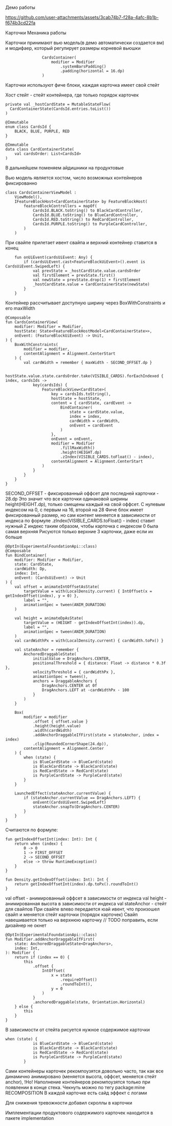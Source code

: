 Демо работы

https://github.com/user-attachments/assets/3cab74b7-f28a-4afc-8b1b-f674b3cd22fa

Карточки Механика работы

Карточки принимают вью модель(в демо автоматически создается вм) и модифаер, который регулирует размеры корневой вьюшки

```
                CardsContainer(
                    modifier = Modifier
                        .systemBarsPadding()
                        .padding(horizontal = 16.dp)
                )
```

Карточки используют фиче блоки, каждая карточка имеет свой стейт

Хост стейт - стейт контейнера, где только порядок карточек
```
private val _hostCardState = MutableStateFlow(
  CardContainerState(CardsId.entries.toList())
)

@Immutable
enum class CardsId {
    BLACK, BLUE, PURPLE, RED
}

@Immutable
data class CardContainerState(
    val cardsOrder: List<CardsId>
)
```
В дальнейшем поменяем айдишники на продуктовые

Вью модель является хостом, число возможных контейнеров фиксированно
```
class CardsContainerViewModel :
    ViewModel(),
    IFeatureBlockHost<CardContainerState> by FeatureBlockHost(
        featureBlockControllers = mapOf(
            CardsId.BLACK.toString() to BlackCardController,
            CardsId.BLUE.toString() to BlueCardController,
            CardsId.RED.toString() to RedCardController,
            CardsId.PURPLE.toString() to PurpleCardController,
        )
    )
```

При свайпе прилетает ивент свайпа и верхний контейнер ставится в конец
```
    fun onUiEvent(cardsUiEvent: Any) {
        if (cardsUiEvent.cast<FeatureBlockUiEvent>().event is CardsUiEvent.SwipedLeft) {
            val prevState = _hostCardState.value.cardsOrder
            val firstElement = prevState.first()
            val newState = prevState.drop(1) + firstElement
            _hostCardState.value = CardContainerState(newState)
        }
    }
```

Контейнер рассчитывает доступную ширину через BoxWithConstraints и его maxWidth
```
@Composable
fun CardsContainerView(
    modifier: Modifier = Modifier,
    hostState: State<FeatureBlockHostModel<CardContainerState>>,
    onEvent: (FeatureBlockUiEvent) -> Unit,
) {
    BoxWithConstraints(
        modifier = modifier,
        contentAlignment = Alignment.CenterStart
    ) {
        val cardWidth = remember { maxWidth - SECOND_OFFSET.dp }

        hostState.value.state.cardsOrder.take(VISIBLE_CARDS).forEachIndexed { index, cardsIds ->
            key(cardsIds) {
                FeatureBlockView<CardState>(
                    key = cardsIds.toString(),
                    hostState = hostState,
                    content = { cardState, cardEvent ->
                        BindContainer(
                            state = cardState.value,
                            index = index,
                            cardWidth = cardWidth,
                            onEvent = cardEvent
                        )
                    },
                    onEvent = onEvent,
                    modifier = Modifier
                        .fillMaxWidth()
                        .height(HEIGHT.dp)
                        .zIndex(VISIBLE_CARDS.toFloat() - index),
                    contentAlignment = Alignment.CenterStart
                )
            }
        }
    }
}
```
SECOND_OFFSET - фиксированный оффсет для последней карточки - 28.dp
Это значит что все карточки одинаковой ширины height(HEIGHT.dp), только смещены каждый на свой оффсет. С нулевым индексом на 0, с первым на 16, второй на 28
Фиче блок имеет фиксированный размер, но сам контент меняется в зависимости от индекса по формуле
.zIndex(VISIBLE_CARDS.toFloat() - index) ставит нужный Z индекс таким образом, чтобы карточка с индексом 0 была самая верхняя
Рисуются только верхние 3 карточки, даже если их больше

```
@OptIn(ExperimentalFoundationApi::class)
@Composable
fun BindContainer(
    modifier: Modifier = Modifier,
    state: CardState,
    cardWidth: Dp,
    index: Int,
    onEvent: (CardsUiEvent) -> Unit
) {
    val offset = animateIntOffsetAsState(
        targetValue = with(LocalDensity.current) { IntOffset(x = getIndexOffset(index), y = 0) },
        label = "",
        animationSpec = tween(ANIM_DURATION)
    )

    val height = animateDpAsState(
        targetValue = (HEIGHT - getIndexOffsetInt(index)).dp,
        label = "",
        animationSpec = tween(ANIM_DURATION)
    )
    val cardWidthPx = with(LocalDensity.current) { cardWidth.toPx() }

    val stateAnchor = remember {
        AnchoredDraggableState(
            initialValue = DragAnchors.CENTER,
            positionalThreshold = { distance: Float -> distance * 0.3f },
            velocityThreshold = { cardWidthPx },
            animationSpec = tween(),
            anchors = DraggableAnchors {
                DragAnchors.CENTER at 0f
                DragAnchors.LEFT at -cardWidthPx - 100
            }
        )
    }

    Box(
        modifier = modifier
            .offset { offset.value }
            .height(height.value)
            .width(cardWidth)
            .addAnchorDraggableIfFirst(state = stateAnchor, index = index)
            .clip(RoundedCornerShape(24.dp)),
        contentAlignment = Alignment.Center
    ) {
        when (state) {
            is BlueCardState -> BlueCard(state)
            is BlackCardState -> BlackCard(state)
            is RedCardState -> RedCard(state)
            is PurpleCardState -> PurpleCard(state)
        }
    }

    LaunchedEffect(stateAnchor.currentValue) {
        if (stateAnchor.currentValue == DragAnchors.LEFT) {
            onEvent(CardsUiEvent.SwipedLeft)
            stateAnchor.snapTo(DragAnchors.CENTER)
        }
    }
}
```
Считаются по формуле: 
```
fun getIndexOffsetInt(index: Int): Int {
    return when (index) {
        0 -> 0
        1 -> FIRST_OFFSET
        2 -> SECOND_OFFSET
        else -> throw RuntimeException()
    }
}

fun Density.getIndexOffset(index: Int): Int {
    return getIndexOffsetInt(index).dp.toPx().roundToInt()
}
```
val offset - анимированный оффсет в зависимости от индекса
val height - анимированная высота в зависимости от индекса
val stateAnchor - стейт для свайпов
При свайпе влево передается юай ивент, что произошел свайп и меняется стейт карточки (порядок карточек)
Свайп навешивается только на верхнюю карточку // TODO поправить, если дизайнер не окнет
```
@OptIn(ExperimentalFoundationApi::class)
fun Modifier.addAnchorDraggableIfFirst(
    state: AnchoredDraggableState<DragAnchors>,
    index: Int,
): Modifier {
    return if (index == 0) {
        this
            .offset {
                IntOffset(
                    x = state
                        .requireOffset()
                        .roundToInt(),
                    y = 0
                )
            }
            .anchoredDraggable(state, Orientation.Horizontal)
    } else {
        this
    }
}
```
В зависимости от стейта рисуется нужное содержимое карточки
```
when (state) {
            is BlueCardState -> BlueCard(state)
            is BlackCardState -> BlackCard(state)
            is RedCardState -> RedCard(state)
            is PurpleCardState -> PurpleCard(state)
        }
```
Сами контейнеры карточек рекомпоузятся довольно часто, так как все динамично анимировано (меняется высота, оффсет, меняется стейт anchor),
!Но!
Наполнение контейнеров рекомпоузятся только при появлении в конце стека.
Чекнуть можно по тегу package:mine RECOMPOSITION В каждой карточке есть сайд эффект с логами

Для снижения тревожности добавил скроллы в карточки

Имплементации продуктового содержимого карточек находится в пакете implementation



